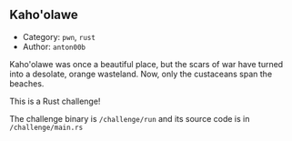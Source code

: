 ## Kaho'olawe
- Category: `pwn`, `rust`
- Author: `anton00b`

Kaho'olawe was once a beautiful place, but the scars of war have turned into a desolate, orange wasteland. Now, only the custaceans span the beaches. 

This is a Rust challenge!

The challenge binary is `/challenge/run` and its source code is in `/challenge/main.rs`
